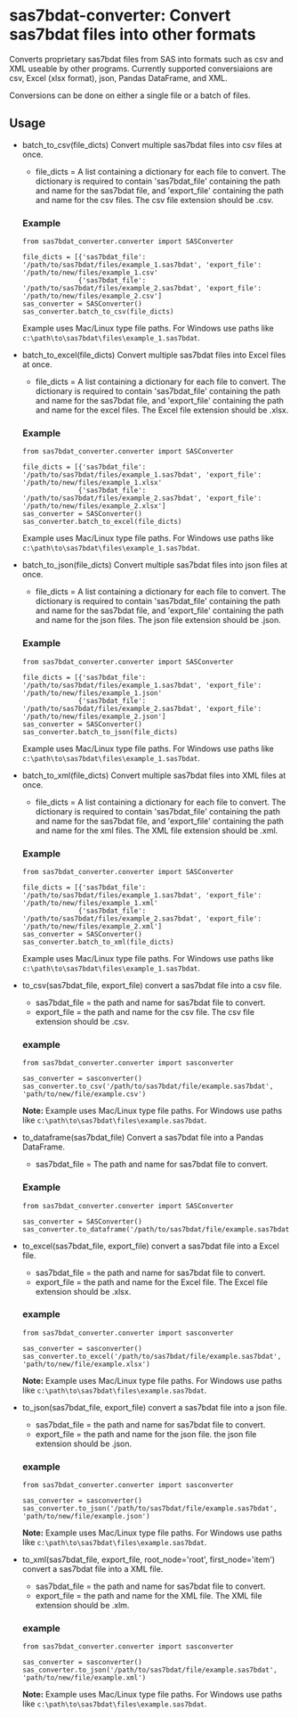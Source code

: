 # sas7bdat-converter: Convert sas7bdat files into other formats
Converts proprietary sas7bdat files from SAS into formats such as csv and XML useable by other programs. Currently supported conversiaions are csv, Excel (xlsx format), json, Pandas DataFrame, and XML.

Conversions can be done on either a single file or a batch of files.

## Usage
* batch_to_csv(file_dicts)
  Convert multiple sas7bdat files into csv files at once.
  * file_dicts = A list containing a dictionary for each file to convert. The dictionary is required to contain 'sas7bdat_file' containing the path and name for the sas7bdat file, and 'export_file' containing the path and name for the csv files. The csv file extension should be .csv.

  ### Example
  ```
  from sas7bdat_converter.converter import SASConverter

  file_dicts = [{'sas7bdat_file': '/path/to/sas7bdat/files/example_1.sas7bdat', 'export_file': '/path/to/new/files/example_1.csv'
                {'sas7bdat_file': '/path/to/sas7bdat/files/example_2.sas7bdat', 'export_file': '/path/to/new/files/example_2.csv']
  sas_converter = SASConverter()
  sas_converter.batch_to_csv(file_dicts)
  ```
  
  Example uses Mac/Linux type file paths. For Windows use paths like `c:\path\to\sas7bdat\files\example_1.sas7bdat`.

* batch_to_excel(file_dicts)
  Convert multiple sas7bdat files into Excel files at once.
  * file_dicts = A list containing a dictionary for each file to convert. The dictionary is required to contain 'sas7bdat_file' containing the path and name for the sas7bdat file, and 'export_file' containing the path and name for the excel files. The Excel file extension should be .xlsx.

  ### Example
  ```
  from sas7bdat_converter.converter import SASConverter

  file_dicts = [{'sas7bdat_file': '/path/to/sas7bdat/files/example_1.sas7bdat', 'export_file': '/path/to/new/files/example_1.xlsx'
                {'sas7bdat_file': '/path/to/sas7bdat/files/example_2.sas7bdat', 'export_file': '/path/to/new/files/example_2.xlsx']
  sas_converter = SASConverter()
  sas_converter.batch_to_excel(file_dicts)
  ```
  
  Example uses Mac/Linux type file paths. For Windows use paths like `c:\path\to\sas7bdat\files\example_1.sas7bdat`.

* batch_to_json(file_dicts)
  Convert multiple sas7bdat files into json files at once.
  * file_dicts = A list containing a dictionary for each file to convert. The dictionary is required to contain 'sas7bdat_file' containing the path and name for the sas7bdat file, and 'export_file' containing the path and name for the json files. The json file extension should be .json.

  ### Example
  ```
  from sas7bdat_converter.converter import SASConverter

  file_dicts = [{'sas7bdat_file': '/path/to/sas7bdat/files/example_1.sas7bdat', 'export_file': '/path/to/new/files/example_1.json'
                {'sas7bdat_file': '/path/to/sas7bdat/files/example_2.sas7bdat', 'export_file': '/path/to/new/files/example_2.json']
  sas_converter = SASConverter()
  sas_converter.batch_to_json(file_dicts)
  ```
  
  Example uses Mac/Linux type file paths. For Windows use paths like `c:\path\to\sas7bdat\files\example_1.sas7bdat`.

* batch_to_xml(file_dicts)
  Convert multiple sas7bdat files into XML files at once.
  * file_dicts = A list containing a dictionary for each file to convert. The dictionary is required to contain 'sas7bdat_file' containing the path and name for the sas7bdat file, and 'export_file' containing the path and name for the xml files. The XML file extension should be .xml.

  ### Example
  ```
  from sas7bdat_converter.converter import SASConverter

  file_dicts = [{'sas7bdat_file': '/path/to/sas7bdat/files/example_1.sas7bdat', 'export_file': '/path/to/new/files/example_1.xml'
                {'sas7bdat_file': '/path/to/sas7bdat/files/example_2.sas7bdat', 'export_file': '/path/to/new/files/example_2.xml']
  sas_converter = SASConverter()
  sas_converter.batch_to_xml(file_dicts)
  ```
  
  Example uses Mac/Linux type file paths. For Windows use paths like `c:\path\to\sas7bdat\files\example_1.sas7bdat`.

* to_csv(sas7bdat_file, export_file)
  convert a sas7bdat file into a csv file.
  * sas7bdat_file = the path and name for sas7bdat file to convert.
  * export_file = the path and name for the csv file. The csv file extension should be .csv.

  ### example
  ```
  from sas7bdat_converter.converter import sasconverter

  sas_converter = sasconverter()
  sas_converter.to_csv('/path/to/sas7bdat/file/example.sas7bdat', 'path/to/new/file/example.csv')
  ```

  **Note:** Example uses Mac/Linux type file paths. For Windows use paths like `c:\path\to\sas7bdat\files\example.sas7bdat`.

* to_dataframe(sas7bdat_file)
  Convert a sas7bdat file into a Pandas DataFrame.
  * sas7bdat_file = The path and name for sas7bdat file to convert.

  ### Example
  ```
  from sas7bdat_converter.converter import SASConverter

  sas_converter = SASConverter()
  sas_converter.to_dataframe('/path/to/sas7bdat/file/example.sas7bdat')
  ```
* to_excel(sas7bdat_file, export_file)
  convert a sas7bdat file into a Excel file.
  * sas7bdat_file = the path and name for sas7bdat file to convert.
  * export_file = the path and name for the Excel file. The Excel file extension should be .xlsx.

  ### example
  ```
  from sas7bdat_converter.converter import sasconverter

  sas_converter = sasconverter()
  sas_converter.to_excel('/path/to/sas7bdat/file/example.sas7bdat', 'path/to/new/file/example.xlsx')
  ```

  **Note:** Example uses Mac/Linux type file paths. For Windows use paths like `c:\path\to\sas7bdat\files\example.sas7bdat`.

* to_json(sas7bdat_file, export_file)
  convert a sas7bdat file into a json file.
  * sas7bdat_file = the path and name for sas7bdat file to convert.
  * export_file = the path and name for the json file. the json file extension should be .json.

  ### example
  ```
  from sas7bdat_converter.converter import sasconverter

  sas_converter = sasconverter()
  sas_converter.to_json('/path/to/sas7bdat/file/example.sas7bdat', 'path/to/new/file/example.json')
  ```

  **Note:** Example uses Mac/Linux type file paths. For Windows use paths like `c:\path\to\sas7bdat\files\example.sas7bdat`.

* to_xml(sas7bdat_file, export_file, root_node='root', first_node='item')
  convert a sas7bdat file into a XML file.
  * sas7bdat_file = the path and name for sas7bdat file to convert.
  * export_file = the path and name for the XML file. The XML file extension should be .xlm.

  ### example
  ```
  from sas7bdat_converter.converter import sasconverter

  sas_converter = sasconverter()
  sas_converter.to_json('/path/to/sas7bdat/file/example.sas7bdat', 'path/to/new/file/example.xml')
  ```

  **Note:** Example uses Mac/Linux type file paths. For Windows use paths like `c:\path\to\sas7bdat\files\example.sas7bdat`.
